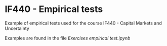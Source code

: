 # IF440 - Empirical tests

Example of empirical tests used for the course IF440 - Capital Markets and Uncertainty

Examples are found in the file *Exercises empirical test.ipynb*

